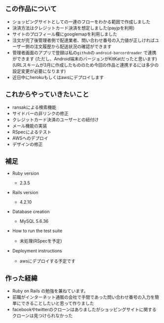 この作品について
---
* ショッピングサイトとしての一連のフローをわかる範囲で作成しました
* 決済方法はクレジットカード決済を想定しました(payjpを利用)
* サイトのプロフィール欄にgooglemapを利用しました
* 注文が完了後管理者側で配達業者、問い合わせ番号の入力値が正しければユーザー側の注文履歴から配送状況の確認ができます
* 管理者画面のアプリで登録は私の`github`の `android-barcordreader` で連携ができます
(ただし、Android端末のバージョンがKitKatだったと思います)  
(URLスキームが3月に作成したもののため今回の作品と連携するには多少の設定変更が必要になります)
* 近日中にherokuもしくはawsにデプロイします

これからやっていきたいこと
---
* ransakによる検索機能
* サイドバーの非リンクの修正
* クレジットカード決済のユーザーとの紐付け
* メール機能の実装
* RSpecによるテスト
* AWSへのデプロイ
* デザインの修正


補足  
---
* Ruby version
  * 2.3.5
  
* Rails version
  * 4.2.10
  
* Database creation
   * MySQL 5.6.36
   
* How to run the test suite
   * 未処理(RSpecを予定)
   
* Deployment instructions
  * awsにデプロイする予定です


作った経緯
---
* Ruby on Rails の勉強を兼ねています。
* 前職がインターネット通販の会社で手間であった問い合わせ番号の入力を簡単にできることしたいと思って作りました
* facebookやtwitterのクローンはありましたがショッピングサイトに関するクローンは見つけられなかった

